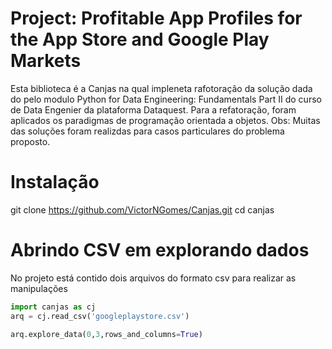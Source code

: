  # Project: Profitable App Profiles for the App Store and Google Play Markets
  Esta biblioteca é a Canjas na qual impleneta rafotoração da solução dada do pelo modulo Python for Data Engineering: Fundamentals Part II do curso de Data Engenier da plataforma Dataquest. Para a refatoração, foram aplicados os paradigmas de programação orientada a objetos. Obs: Muitas das soluções foram realizdas para casos particulares do problema proposto.
  
 
 
 
 # Instalação
 git clone https://github.com/VictorNGomes/Canjas.git
 cd canjas
 
 # Abrindo CSV em explorando dados
 No projeto está contido dois arquivos do formato csv para realizar as manipulações
 ```python
 import canjas as cj
arq = cj.read_csv('googleplaystore.csv')

arq.explore_data(0,3,rows_and_columns=True)
 ```
 
 

 
 
 
